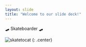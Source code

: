 ```yaml
---
layout: slide
title: "Welcome to our slide deck!"
---
```


🛹 Skateboarder 🛹

![skatetocat](https://octodex.github.com/images/skatetocat.png)
{: .center}
